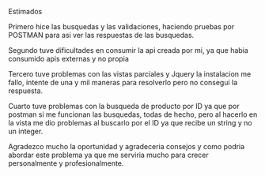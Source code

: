 Estimados

Primero hice las busquedas y las validaciones, haciendo pruebas por POSTMAN para asi ver las respuestas de las busquedas.

Segundo tuve dificultades en consumir la api creada por mi, ya que habia consumido apis externas y no propia 

Tercero tuve problemas con las vistas parciales y Jquery la instalacion me fallo, intente de una y mil maneras para resolverlo pero no consegui la respuesta. 

Cuarto tuve problemas con la busqueda de producto por ID ya que por postman si me funcionan las busquedas, todas de hecho, pero al hacerlo en la vista me dio problemas al buscarlo por el ID ya que recibe un string y no un integer.

Agradezco mucho la oportunidad y agradeceria consejos y como podria abordar este problema ya que me serviria mucho para crecer personalmente y profesionalmente.

